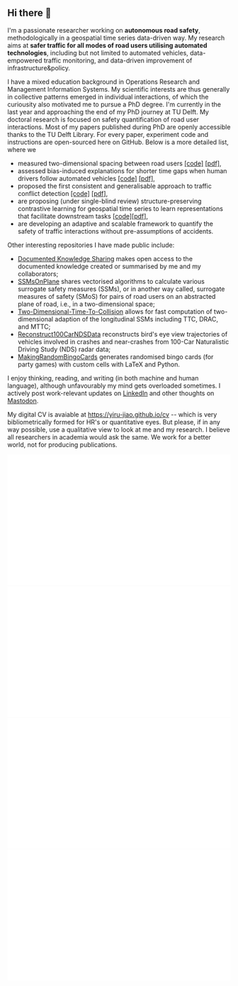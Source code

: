 ## Hi there 👋
I'm a passionate researcher working on **autonomous road safety**, methodologically in a geospatial time series data-driven way. My research aims at **safer traffic for all modes of road users utilising automated technologies**, including but not limited to automated vehicles, data-empowered traffic monitoring, and data-driven improvement of infrastructure&policy.

I have a mixed education background in Operations Research and Management Information Systems. My scientific interests are thus generally in collective patterns emerged in individual interactions, of which the curiousity also motivated me to pursue a PhD degree. I'm currently in the last year and approaching the end of my PhD journey at TU Delft. My doctoral research is focused on safety quantification of road user interactions. Most of my papers published during PhD are openly accessible thanks to the TU Delft Library. For every paper, experiment code and instructions are open-sourced here on GitHub. Below is a more detailed list, where we
- measured two-dimensional spacing between road users [\[code\]](https://github.com/Yiru-Jiao/DriverSpaceInference) [\[pdf\]](https://github.com/Yiru-Jiao/DocumentedKnowledgeSharing/blob/main/First-authoredPublications/2023-08%20Inferring%20vehicle%20spacing%20in%20urban%20traffic%20from%20trajectory%20data.pdf),
- assessed bias-induced explanations for shorter time gaps when human drivers follow automated vehicles [\[code\]](https://github.com/Yiru-Jiao/Explaining-headway-reduction-of-HVs-following-AVs) [\[pdf\]](https://github.com/Yiru-Jiao/DocumentedKnowledgeSharing/blob/main/First-authoredPublications/2024-06%20Beyond%20behavioural%20change%20Investigating%20alternative%20explanations.pdf),
- proposed the first consistent and generalisable approach to traffic conflict detection [\[code\]](https://github.com/Yiru-Jiao/UnifiedConflictDetection) [\[pdf\]](https://github.com/Yiru-Jiao/DocumentedKnowledgeSharing/blob/main/First-authoredPublications/2024-12%20Unified%20probabilistic%20approach%20to%20traffic%20conflict%20detection.pdf),
- are proposing (under single-blind review) structure-preserving contrastive learning for geospatial time series to learn representations that facilitate downstream tasks [\[code\]](https://github.com/Yiru-Jiao/spclt)[\[pdf\]](https://arxiv.org/abs/2502.06380),
- are developing an adaptive and scalable framework to quantify the safety of traffic interactions without pre-assumptions of accidents.

Other interesting repositories I have made public include:
- [Documented Knowledge Sharing](https://github.com/Yiru-Jiao/DocumentedKnowledgeSharing) makes open access to the documented knowledge created or summarised by me and my collaborators;
- [SSMsOnPlane](https://github.com/Yiru-Jiao/SSMsOnPlane) shares vectorised algorithms to calculate various surrogate safety measures (SSMs), or in another way called, surrogate measures of safety (SMoS) for pairs of road users on an abstracted plane of road, i.e., in a two-dimensional space;
- [Two-Dimensional-Time-To-Collision](https://github.com/Yiru-Jiao/Two-Dimensional-Time-To-Collision) allows for fast computation of two-dimensional adaption of the longitudinal SSMs including TTC, DRAC, and MTTC;
- [Reconstruct100CarNDSData](https://github.com/Yiru-Jiao/Reconstruct100CarNDSData) reconstructs bird's eye view trajectories of vehicles involved in crashes and near-crashes from 100-Car Naturalistic Driving Study (NDS) radar data;
- [MakingRandomBingoCards](https://github.com/Yiru-Jiao/MakingRandomBingoCards) generates randomised bingo cards (for party games) with custom cells with LaTeX and Python.

I enjoy thinking, reading, and writing (in both machine and human language), although unfavourably my mind gets overloaded sometimes. I actively post work-relevant updates on [LinkedIn](https://www.linkedin.com/in/yiru-%E8%89%BA%E8%8C%B9-jiao-%E7%84%A6-697620ba/) and other thoughts on [Mastodon](https://datasci.social/@studyinger). 

My digital CV is avaiable at https://yiru-jiao.github.io/cv -- which is very bibliometrically formed for HR's or quantitative eyes. But please, if in any way possible, use a qualitative view to look at me and my research. I believe all researchers in academia would ask the same. We work for a better world, not for producing publications.

<div align="center">

![](https://raw.githubusercontent.com/yiru-jiao/github-stats/master/generated/languages.svg#gh-dark-mode-only)
![](https://raw.githubusercontent.com/yiru-jiao/github-stats/master/generated/languages.svg#gh-light-mode-only)
![](https://raw.githubusercontent.com/yiru-jiao/github-stats/master/generated/overview.svg#gh-dark-mode-only)
![](https://raw.githubusercontent.com/yiru-jiao/github-stats/master/generated/overview.svg#gh-light-mode-only)



<!--
**Yiru-Jiao/yiru-jiao** is a ✨ _special_ ✨ repository because its `README.md` (this file) appears on your GitHub profile.

Here are some ideas to get you started:

- 🔭 I’m currently working on ...
- 🌱 I’m currently learning ...
- 👯 I’m looking to collaborate on ...
- 🤔 I’m looking for help with ...
- 💬 Ask me about ...
- 📫 How to reach me: ...
- 😄 Pronouns: ...
- ⚡ Fun fact: ...
-->



